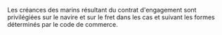 Les créances des marins résultant du contrat d'engagement sont privilégiées sur le navire et sur le fret dans les cas et suivant les formes déterminés par le code de commerce.
